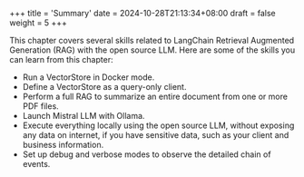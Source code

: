 +++
title = 'Summary'
date = 2024-10-28T21:13:34+08:00
draft = false
weight = 5
+++


This chapter covers several skills related to LangChain Retrieval Augmented Generation (RAG) with the open source LLM. Here are some of the skills you can learn from this chapter:

- Run a VectorStore in Docker mode.
- Define a VectorStore as a query-only client.
- Perform a full RAG to summarize an entire document from one or more PDF files.
- Launch Mistral LLM with Ollama.
- Execute everything locally using the open source LLM, without exposing any data on internet, if you have sensitive data, such as your client and business information.
- Set up debug and verbose modes to observe the detailed chain of events.
